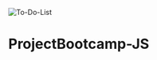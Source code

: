 ![To-Do-List](https://user-images.githubusercontent.com/83859600/130495914-8c9766d9-f216-483d-8d32-de4f8e34b507.png)
# ProjectBootcamp-JS
